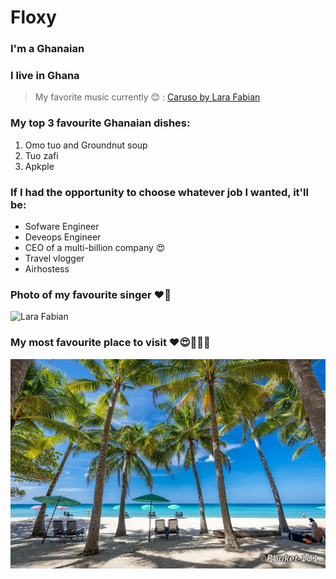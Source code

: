 # Floxy
### I'm a Ghanaian
### I live in Ghana
> My favorite music currently 😊 : [Caruso by Lara Fabian](https://youtu.be/zYZWbzEmWY0?si=pCGq8e7VMH-COdt9)

### My top 3 favourite Ghanaian dishes:

1. Omo tuo and Groundnut soup
2. Tuo zafi
3. Apkple

### If I had the opportunity to choose whatever job I wanted, it'll be:

- Sofware Engineer
- Deveops Engineer
- CEO of a multi-billion company 😍
- Travel vlogger 
- Airhostess

### Photo of my favourite singer ❤️🥰
![Lara Fabian](https://i.ytimg.com/vi/4B698KOn81g/oar2.jpg?sqp=-oaymwEYCJUDENAFSFqQAgHyq4qpAwcIARUAAIhC&rs=AOn4CLCyrBgfanbz7iSqXZdeJwQWsBwXrQ)



### My most favourite place to visit ❤️😍🥰💙🩶

![The Ocean](images/Ocean.png)
